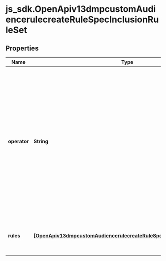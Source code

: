 # js_sdk.OpenApiv13dmpcustomAudiencerulecreateRuleSpecInclusionRuleSet

## Properties
Name | Type | Description | Notes
------------ | ------------- | ------------- | -------------
**operator** | **String** | Operator between the inclusion rules within the inclusion rule set. Enum value: OR. If you provide more than one inclusion rule, the inclusion rules will be combined using OR logic to broaden the audience. | [required] 
**rules** | [**[OpenApiv13dmpcustomAudiencerulecreateRuleSpecInclusionRuleSetRules]**](OpenApiv13dmpcustomAudiencerulecreateRuleSpecInclusionRuleSetRules.md) | A list of inclusion rules within the inclusion rule set. | [required] 
